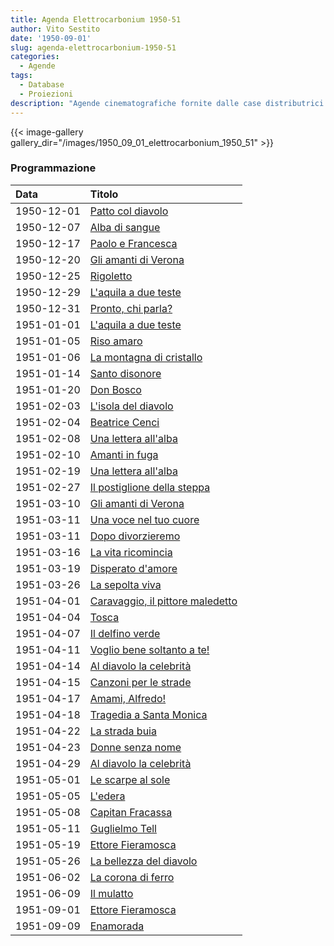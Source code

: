 ```yaml
---
title: Agenda Elettrocarbonium 1950-51
author: Vito Sestito
date: '1950-09-01'
slug: agenda-elettrocarbonium-1950-51
categories:
  - Agende
tags:
  - Database
  - Proiezioni
description: "Agende cinematografiche fornite dalle case distributrici. Contengono informazioni dettagliate sulla data di proiezione, titolo del film, distributore e l’ammontare degli incassi."
---
```

{{< image-gallery gallery_dir="/images/1950_09_01_elettrocarbonium_1950_51" >}}

### Programmazione

|Data       |Titolo                           |
|:----------|:--------------------------------|
|1950-12-01 |[Patto col diavolo](https://www.imdb.com/title/tt0041739/)|
|1950-12-07 |[Alba di sangue](https://www.imdb.com/title/tt0040568/)|
|1950-12-17 |[Paolo e Francesca](https://www.imdb.com/title/tt0046160/)|
|1950-12-20 |[Gli amanti di Verona](https://www.imdb.com/title/tt0040090/)|
|1950-12-25 |[Rigoletto](https://www.imdb.com/title/tt0038882/)|
|1950-12-29 |[L'aquila a due teste](https://www.imdb.com/title/tt0039135/)|
|1950-12-31 |[Pronto, chi parla?](https://www.imdb.com/title/tt0038002/)|
|1951-01-01 |[L'aquila a due teste](https://www.imdb.com/title/tt0039135/)|
|1951-01-05 |[Riso amaro](https://www.imdb.com/title/tt0040737/)|
|1951-01-06 |[La montagna di cristallo](https://www.imdb.com/title/tt0040605/)|
|1951-01-14 |[Santo disonore](https://www.imdb.com/title/tt0041843/)|
|1951-01-20 |[Don Bosco](https://www.imdb.com/title/tt0026286/)|
|1951-02-03 |[L'isola del diavolo](https://www.imdb.com/title/tt0033105/)|
|1951-02-04 |[Beatrice Cenci](https://www.imdb.com/title/tt0033380/)|
|1951-02-08 |[Una lettera all'alba](https://www.imdb.com/title/tt0041588/)|
|1951-02-10 |[Amanti in fuga](https://www.imdb.com/title/tt0038297/)|
|1951-02-19 |[Una lettera all'alba](https://www.imdb.com/title/tt0041588/)|
|1951-02-27 |[Il postiglione della steppa](https://www.imdb.com/title/tt0032935/)|
|1951-03-10 |[Gli amanti di Verona](https://www.imdb.com/title/tt0040090/)|
|1951-03-11 |[Una voce nel tuo cuore](https://www.imdb.com/title/tt0045299/)|
|1951-03-11 |[Dopo divorzieremo](https://www.imdb.com/title/tt0032407/)|
|1951-03-16 |[La vita ricomincia](https://www.imdb.com/title/tt0038225/)|
|1951-03-19 |[Disperato d'amore](https://www.imdb.com/title/tt0039308/)|
|1951-03-26 |[La sepolta viva](https://www.imdb.com/title/tt0040774/)|
|1951-04-01 |[Caravaggio, il pittore maledetto](https://www.imdb.com/title/tt0032307/)|
|1951-04-04 |[Tosca](https://www.imdb.com/title/tt0033177/)|
|1951-04-07 |[Il delfino verde](https://www.imdb.com/title/tt0039437/)|
|1951-04-11 |[Voglio bene soltanto a te!](https://www.imdb.com/title/tt0039086/)|
|1951-04-14 |[Al diavolo la celebrità](https://www.imdb.com/title/tt0041102/)|
|1951-04-15 |[Canzoni per le strade](https://www.imdb.com/title/tt0041226/)|
|1951-04-17 |[Amami, Alfredo!](https://www.imdb.com/title/tt0032200/)|
|1951-04-18 |[Tragedia a Santa Monica](https://www.imdb.com/title/tt0040695/)|
|1951-04-22 |[La strada buia](https://www.imdb.com/title/tt0041925/)|
|1951-04-23 |[Donne senza nome](https://www.imdb.com/title/tt0041307/)|
|1951-04-29 |[Al diavolo la celebrità](https://www.imdb.com/title/tt0041102/)|
|1951-05-01 |[Le scarpe al sole](https://www.imdb.com/title/tt0028221/)|
|1951-05-05 |[L'edera](https://www.imdb.com/title/tt0042427/)|
|1951-05-08 |[Capitan Fracassa](https://www.imdb.com/title/tt0032302/)|
|1951-05-11 |[Guglielmo Tell](https://www.imdb.com/title/tt0040406/)|
|1951-05-19 |[Ettore Fieramosca](https://www.imdb.com/title/tt0030107/)|
|1951-05-26 |[La bellezza del diavolo](https://www.imdb.com/title/tt0042235/)|
|1951-06-02 |[La corona di ferro](https://www.imdb.com/title/tt0033489/)|
|1951-06-09 |[Il mulatto](https://www.imdb.com/title/tt0041668/)|
|1951-09-01 |[Ettore Fieramosca](https://www.imdb.com/title/tt0030107/)|
|1951-09-09 |[Enamorada](https://www.imdb.com/title/tt0038510/)|
